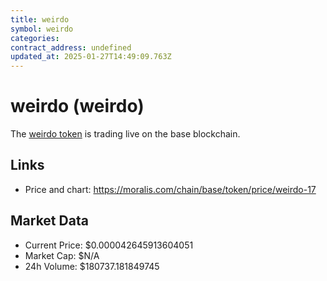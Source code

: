 ```yaml
---
title: weirdo
symbol: weirdo
categories: 
contract_address: undefined
updated_at: 2025-01-27T14:49:09.763Z
---
```


# weirdo (weirdo)
The [weirdo token](https://moralis.com/chain/base/token/price/weirdo-17) is trading live on the base blockchain.

## Links
- Price and chart: https://moralis.com/chain/base/token/price/weirdo-17

## Market Data
- Current Price: $0.000042645913604051
- Market Cap: $N/A
- 24h Volume: $180737.181849745
